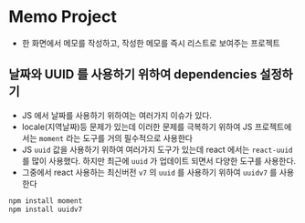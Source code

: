# Memo Project

- 한 화면에서 메모를 작성하고, 작성한 메모를 즉시 리스트로
  보여주는 프로젝트

## 날짜와 UUID 를 사용하기 위하여 dependencies 설정하기

- JS 에서 날짜를 사용하기 위하여는 여러가지 이슈가 있다.
- locale(지역날짜)등 문제가 있는데 이러한 문제를 극복하기
  위하여 JS 프로젝트에서는 `moment` 라는 도구를 거의 필수적으로
  사용한다
- JS `uuid` 값을 사용하기 위하여 여러가지 도구가 있는데 react 에서는
  `react-uuid` 를 많이 사용했다. 하지만 최근에 `uuid` 가 업데이트 되면서
  다양한 도구를 사용한다.
- 그중에서 react 사용하는 최신버전 `v7` 의 `uuid` 를
  사용하기 위하여 `uuidv7` 를 사용한다

```bash
npm install moment
npm install uuidv7
```
